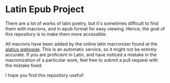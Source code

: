 # Latin Epub Project

There are a lot of works of latin poetry, but it's sometimes difficult to find them with macrons, and in epub format for easy viewing.
Hence, the goal of this repository is to make them more accessible.

All macrons have been added by the online latin macronizer found at the [alatius webpage](https://alatius.com/macronizer/). 
This is an automatic service, so it might not be entirely accurate.
If you are proficient in Latin, and have noticed a mistake in the macronization of a particular work, feel free to submit a pull request with the mistake fixed.

I hope you find this repository useful!